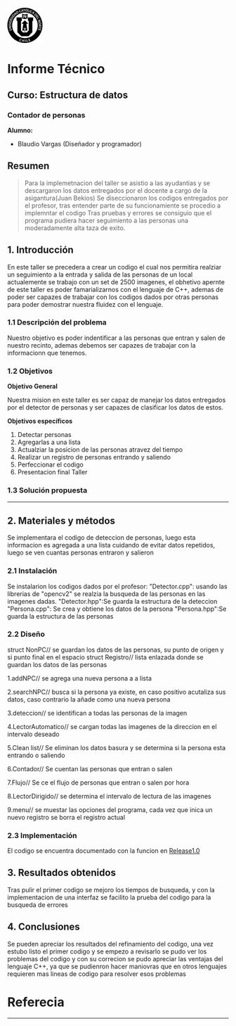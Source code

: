 ![UCN](images/60x60-ucn-negro.png)


# Informe Técnico 
## Curso: Estructura de datos
### Contador de personas

**Alumno:**

* Blaudio Vargas (Diseñador y programador)

## Resumen 

> Para la implemetnacion del taller se asistio a las ayudantias y se descargaron los datos entregados por el docente a cargo de la asigantura(Juan Bekios)
> Se diseccionaron los codigos entregados por el profesor, tras entender parte de su funcionamiente se procedio a implemntar el codigo
> Tras pruebas y errores se consiguio que el programa pudiera hacer seguimiento a las personas una moderadamente alta taza de exito.

## 1. Introducción

En este taller se precedera a crear un codigo el cual nos permitira realziar un seguimiento a la entrada y salida de las personas de un local
actualemente se trabajo con un set de 2500 imagenes, el obhetivo apernte de este taller es poder famarializarnos con el lenguaje de C++, ademas de poder
ser capazes de trabajar con los codigos dados por otras personas para poder demostrar nuestra fluidez con el lenguaje.

### 1.1 Descripción del problema

Nuestro objetivo es poder indentificar a las personas que entran y salen de nuestro recinto, ademas debemos ser capazes de trabajar con la informacionn que tenemos.

### 1.2 Objetivos 

**Objetivo General**

Nuestra mision en este taller es ser capaz de manejar los datos entregados por el detector de personas y ser capazes de clasificar los datos de estos.

**Objetivos específicos**

1. Detectar personas
2. Agregarlas a una lista
3. Actualziar la posicion de las personas atravez del tiempo
4. Realizar un registro de personas entrando y saliendo
5. Perfeccionar el codigo
6. Presentacion final Taller

### 1.3 Solución propuesta

------

## 2. Materiales y métodos

Se implementara el codigo de deteccion de personas, luego esta informacion es agregada a una lista cuidando de evitar datos repetidos, luego se ven cuantas personas entraron y salieron

### 2.1 Instalación

Se instalarion los codigos dados por el profesor:
"Detector.cpp": usando las librerias de "opencv2" se realzia la busqueda de las personas en las imagenes dadas.
"Detector.hpp":Se guarda la estructura de la deteccion
"Persona.cpp": Se crea y obtiene los datos de la persona
"Persona.hpp":Se guarda la estructura de las personas

### 2.2 Diseño 

struct NonPC// se guardan los datos de las personas, su punto de origen y si punto final en el espacio
struct Registro// lista enlazada donde se guardan los datos de las personas

1.addNPC// se agrega una nueva persona a a lista

2.searchNPC// busca si la persona ya existe, en caso positivo acutaliza sus datos, caso contrario la añade como una nueva persona

3.deteccion// se identifican a todas las personas de la imagen

4.LectorAutomatico// se cargan todas las imagenes de la direccion en el intervalo deseado

5.Clean list// Se eliminan los datos basura y se determina si la persona esta entrando o saliendo

6.Contador// Se cuentan las personas que entran o salen

7.Flujo// Se ce el flujo de personas que entran o salen por hora

8.LectorDirigido// se determina el intervalo de lectura de las imagenes

9.menu// se muestar las opciones del programa, cada vez que inica un nuevo registro se borra el registro actual

### 2.3 Implementación

El codigo se encuentra documentado con la funcion en [Release1.0](/Release1.0.cpp)

## 3. Resultados obtenidos

Tras pulir el primer codigo se mejoro los tiempos de busqueda, y con la implementacion de una interfaz se facilito la prueba del codigo para la busqueda
de errores

## 4. Conclusiones

Se pueden apreciar los resultados del refinamiento del codigo, una vez estubo listo el primer codigo y se empezo a revisarlo se pudo ver los problemas del
codigo y con su correcion se pudo apreciar las ventajas del lenguaje C++, ya que se pudienron hacer maniovras que en otros lenguajes requieren mas 
lineas de codigo para resolver esos problemas

# Referecia
----


